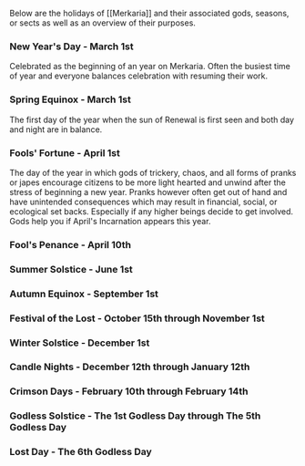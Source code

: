 Below are the holidays of [[Merkaria]] and their associated gods, seasons, or sects as well as an overview of their purposes.


### New Year's Day - March 1st
Celebrated as the beginning of an year on Merkaria. Often the busiest time of year and everyone balances celebration with resuming their work.

### Spring Equinox - March 1st
The first day of the year when the sun of Renewal is first seen and both day and night are in balance.

### Fools' Fortune - April 1st
The day of the year in which gods of trickery, chaos, and all forms of pranks or japes encourage citizens to be more light hearted and unwind after the stress of beginning a new year. Pranks however often get out of hand and have unintended consequences which may result in financial, social, or ecological set backs. Especially if any higher beings decide to get involved. Gods help you if April's Incarnation appears this year.

### Fool's Penance - April 10th

### Summer Solstice - June 1st

### Autumn Equinox - September 1st

### Festival of the Lost - October 15th through November 1st

### Winter Solstice - December 1st

### Candle Nights - December 12th through January 12th

### Crimson Days - February 10th through February 14th

### Godless Solstice - The 1st Godless Day through The 5th Godless Day

### Lost Day - The 6th Godless Day
